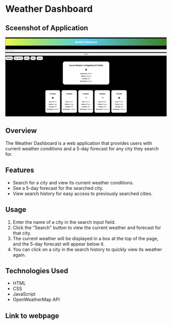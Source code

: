 # Weather Dashboard

## Sceenshot of Application 
![alt text](assets/images/weather-db.jpeg "screenshot of App")

## Overview
The Weather Dashboard is a web application that provides users with current weather conditions and a 5-day forecast for any city they search for.

## Features
- Search for a city and view its current weather conditions.
- See a 5-day forecast for the searched city.
- View search history for easy access to previously searched cities.

## Usage
1. Enter the name of a city in the search input field.
2. Click the "Search" button to view the current weather and forecast for that city.
3. The current weather will be displayed in a box at the top of the page, and the 5-day forecast will appear below it.
4. You can click on a city in the search history to quickly view its weather again.

## Technologies Used
- HTML
- CSS
- JavaScript
- OpenWeatherMap API

## Link to webpage


